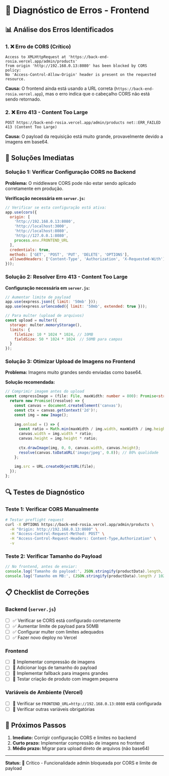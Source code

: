 # 🚨 Diagnóstico de Erros - Frontend

## 📊 Análise dos Erros Identificados

### 1. ❌ Erro de CORS (Crítico)
```
Access to XMLHttpRequest at 'https://back-end-rosia.vercel.app/admin/products' 
from origin 'http://192.168.0.13:8080' has been blocked by CORS policy: 
No 'Access-Control-Allow-Origin' header is present on the requested resource.
```

**Causa:** O frontend ainda está usando a URL correta (`https://back-end-rosia.vercel.app`), mas o erro indica que o cabeçalho CORS não está sendo retornado.

### 2. ❌ Erro 413 - Content Too Large
```
POST https://back-end-rosia.vercel.app/admin/products net::ERR_FAILED 413 (Content Too Large)
```

**Causa:** O payload da requisição está muito grande, provavelmente devido a imagens em base64.

## 🔧 Soluções Imediatas

### Solução 1: Verificar Configuração CORS no Backend

**Problema:** O middleware CORS pode não estar sendo aplicado corretamente em produção.

**Verificação necessária em `server.js`:**
```javascript
// Verificar se esta configuração está ativa:
app.use(cors({
  origin: [
    'http://192.168.0.13:8080',
    'http://localhost:3000',
    'http://localhost:8080',
    'http://127.0.0.1:8080',
    process.env.FRONTEND_URL
  ],
  credentials: true,
  methods: ['GET', 'POST', 'PUT', 'DELETE', 'OPTIONS'],
  allowedHeaders: ['Content-Type', 'Authorization', 'X-Requested-With']
}));
```

### Solução 2: Resolver Erro 413 - Content Too Large

**Configuração necessária em `server.js`:**
```javascript
// Aumentar limite de payload
app.use(express.json({ limit: '50mb' }));
app.use(express.urlencoded({ limit: '50mb', extended: true }));

// Para multer (upload de arquivos)
const upload = multer({
  storage: multer.memoryStorage(),
  limits: {
    fileSize: 10 * 1024 * 1024, // 10MB
    fieldSize: 50 * 1024 * 1024  // 50MB para campos
  }
});
```

### Solução 3: Otimizar Upload de Imagens no Frontend

**Problema:** Imagens muito grandes sendo enviadas como base64.

**Solução recomendada:**
```typescript
// Comprimir imagem antes do upload
const compressImage = (file: File, maxWidth: number = 800): Promise<string> => {
  return new Promise((resolve) => {
    const canvas = document.createElement('canvas');
    const ctx = canvas.getContext('2d')!;
    const img = new Image();
    
    img.onload = () => {
      const ratio = Math.min(maxWidth / img.width, maxWidth / img.height);
      canvas.width = img.width * ratio;
      canvas.height = img.height * ratio;
      
      ctx.drawImage(img, 0, 0, canvas.width, canvas.height);
      resolve(canvas.toDataURL('image/jpeg', 0.8)); // 80% qualidade
    };
    
    img.src = URL.createObjectURL(file);
  });
};
```

## 🔍 Testes de Diagnóstico

### Teste 1: Verificar CORS Manualmente
```bash
# Testar preflight request
curl -X OPTIONS https://back-end-rosia.vercel.app/admin/products \
  -H "Origin: http://192.168.0.13:8080" \
  -H "Access-Control-Request-Method: POST" \
  -H "Access-Control-Request-Headers: Content-Type,Authorization" \
  -v
```

### Teste 2: Verificar Tamanho do Payload
```javascript
// No frontend, antes de enviar:
console.log('Tamanho do payload:', JSON.stringify(productData).length, 'bytes');
console.log('Tamanho em MB:', (JSON.stringify(productData).length / 1024 / 1024).toFixed(2));
```

## 📋 Checklist de Correções

### Backend (`server.js`)
- [ ] ✅ Verificar se CORS está configurado corretamente
- [ ] ✅ Aumentar limite de payload para 50MB
- [ ] ✅ Configurar multer com limites adequados
- [ ] ✅ Fazer novo deploy no Vercel

### Frontend
- [ ] 🔄 Implementar compressão de imagens
- [ ] 🔄 Adicionar logs de tamanho do payload
- [ ] 🔄 Implementar fallback para imagens grandes
- [ ] 🔄 Testar criação de produto com imagem pequena

### Variáveis de Ambiente (Vercel)
- [ ] 🔄 Verificar se `FRONTEND_URL=http://192.168.0.13:8080` está configurada
- [ ] 🔄 Verificar outras variáveis obrigatórias

## 🚀 Próximos Passos

1. **Imediato:** Corrigir configuração CORS e limites no backend
2. **Curto prazo:** Implementar compressão de imagens no frontend
3. **Médio prazo:** Migrar para upload direto de arquivos (não base64)

---

**Status:** 🔴 Crítico - Funcionalidade admin bloqueada por CORS e limite de payload